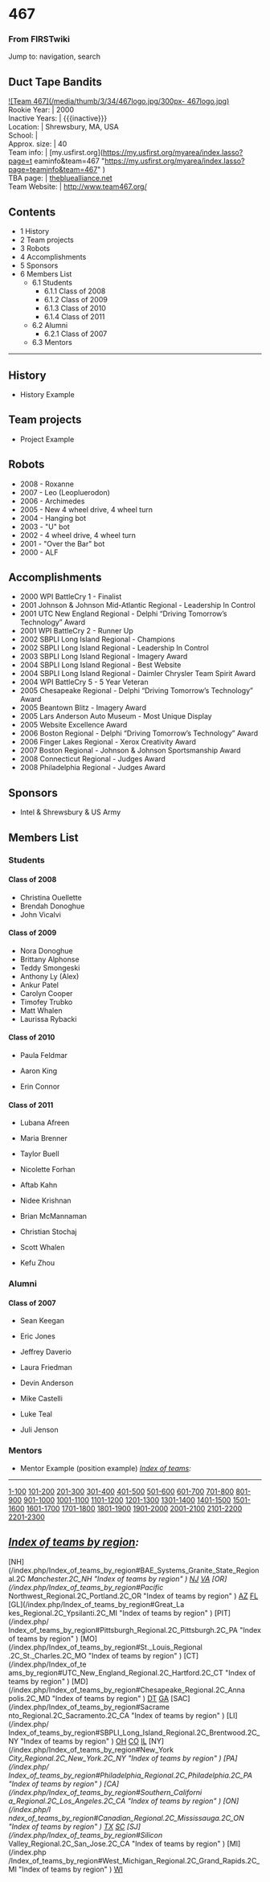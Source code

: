 # 467

### From FIRSTwiki

Jump to: navigation, search

Duct Tape Bandits  
---  
[![Team 467](/media/thumb/3/34/467logo.jpg/300px-
467logo.jpg)](/index.php/Image:467logo.jpg "Team 467" )  
Rookie Year: | 2000  
Inactive Years: | {{{inactive}}}  
Location: | Shrewsbury, MA, USA  
School: |  
Approx. size: | 40  
Team info: | [my.usfirst.org](https://my.usfirst.org/myarea/index.lasso?page=t
eaminfo&team=467
"https://my.usfirst.org/myarea/index.lasso?page=teaminfo&team=467" )  
TBA page: |
[thebluealliance.net](http://www.thebluealliance.net/tbatv/team.php?team=467
"http://www.thebluealliance.net/tbatv/team.php?team=467" )  
Team Website: | <http://www.team467.org/>  
  
  

## Contents

  * 1 History
  * 2 Team projects
  * 3 Robots
  * 4 Accomplishments
  * 5 Sponsors
  * 6 Members List
    * 6.1 Students
      * 6.1.1 Class of 2008
      * 6.1.2 Class of 2009
      * 6.1.3 Class of 2010
      * 6.1.4 Class of 2011
    * 6.2 Alumni
      * 6.2.1 Class of 2007
    * 6.3 Mentors  
---  
  

## History

  * History Example 


## Team projects

  * Project Example 


## Robots

  * 2008 - Roxanne 
  * 2007 - Leo (Leopluerodon) 
  * 2006 - Archimedes 
  * 2005 - New 4 wheel drive, 4 wheel turn 
  * 2004 - Hanging bot 
  * 2003 - "U" bot 
  * 2002 - 4 wheel drive, 4 wheel turn 
  * 2001 - "Over the Bar" bot 
  * 2000 - ALF 


## Accomplishments

  * 2000 WPI BattleCry 1 - Finalist 
  * 2001 Johnson &amp; Johnson Mid-Atlantic Regional - Leadership In Control 
  * 2001 UTC New England Regional - Delphi “Driving Tomorrow’s Technology” Award 
  * 2001 WPI BattleCry 2 - Runner Up 
  * 2002 SBPLI Long Island Regional - Champions 
  * 2002 SBPLI Long Island Regional - Leadership In Control 
  * 2003 SBPLI Long Island Regional - Imagery Award 
  * 2004 SBPLI Long Island Regional - Best Website 
  * 2004 SBPLI Long Island Regional - Daimler Chrysler Team Spirit Award 
  * 2004 WPI BattleCry 5 - 5 Year Veteran 
  * 2005 Chesapeake Regional - Delphi “Driving Tomorrow’s Technology” Award 
  * 2005 Beantown Blitz - Imagery Award 
  * 2005 Lars Anderson Auto Museum - Most Unique Display 
  * 2005 Website Excellence Award 
  * 2006 Boston Regional - Delphi “Driving Tomorrow’s Technology” Award 
  * 2006 Finger Lakes Regional - Xerox Creativity Award 
  * 2007 Boston Regional - Johnson &amp; Johnson Sportsmanship Award 
  * 2008 Connecticut Regional - Judges Award 
  * 2008 Philadelphia Regional - Judges Award 


## Sponsors

  * Intel &amp; Shrewsbury &amp; US Army 


## Members List


### Students


#### Class of 2008

  * Christina Ouellette 
  * Brendah Donoghue 
  * John Vicalvi 


#### Class of 2009

  * Nora Donoghue 
  * Brittany Alphonse 
  * Teddy Smongeski 
  * Anthony Ly (Alex) 
  * Ankur Patel 
  * Carolyn Cooper 
  * Timofey Trubko 
  * Matt Whalen 
  * Laurissa Rybacki 


#### Class of 2010

  * Paula Feldmar  

  * Aaron King  

  * Erin Connor  


#### Class of 2011

  * Lubana Afreen   

  * Maria Brenner   

  * Taylor Buell  

  * Nicolette Forhan  

  * Aftab Kahn  

  * Nidee Krishnan  

  * Brian McMannaman  

  * Christian Stochaj  

  * Scott Whalen  

  * Kefu Zhou  


### Alumni


#### Class of 2007

  * Sean Keegan   

  * Eric Jones   

  * Jeffrey Daverio   

  * Laura Friedman   

  * Devin Anderson   

  * Mike Castelli   

  * Luke Teal   

  * Juli Jenson  


### Mentors

  * Mentor Example (position example) 
_[Index of teams](/index.php/Index_of_teams "Index of teams" ):_  
---  
  
[1-100](/index.php/Index_of_teams#1-100 "Index of teams" )
[101-200](/index.php/Index_of_teams#101-200 "Index of teams" )
[201-300](/index.php/Index_of_teams#201-300 "Index of teams" )
[301-400](/index.php/Index_of_teams#301-400 "Index of teams" )
[401-500](/index.php/Index_of_teams#401-500 "Index of teams" )
[501-600](/index.php/Index_of_teams#501-600 "Index of teams" )
[601-700](/index.php/Index_of_teams#601-700 "Index of teams" )
[701-800](/index.php/Index_of_teams#701-800 "Index of teams" )
[801-900](/index.php/Index_of_teams#801-900 "Index of teams" )
[901-1000](/index.php/Index_of_teams#901-1000 "Index of teams" )
[1001-1100](/index.php/Index_of_teams#1001-1100 "Index of teams" )
[1101-1200](/index.php/Index_of_teams#1101-1200 "Index of teams" )
[1201-1300](/index.php/Index_of_teams#1201-1300 "Index of teams" )
[1301-1400](/index.php/Index_of_teams#1301-1400 "Index of teams" )
[1401-1500](/index.php/Index_of_teams#1401-1500 "Index of teams" )
[1501-1600](/index.php/Index_of_teams#1501-1600 "Index of teams" )
[1601-1700](/index.php/Index_of_teams#1601-1700 "Index of teams" )
[1701-1800](/index.php/Index_of_teams#1701-1800 "Index of teams" )
[1801-1900](/index.php/Index_of_teams#1801-1900 "Index of teams" )
[1901-2000](/index.php/Index_of_teams#1901-2000 "Index of teams" )
[2001-2100](/index.php/Index_of_teams#2001-2100 "Index of teams" )
[2101-2200](/index.php/Index_of_teams#2101-2200 "Index of teams" )
[2201-2300](/index.php/Index_of_teams#2201-2300 "Index of teams" )  
  
  

_[Index of teams by region](/index.php/Index_of_teams_by_region "Index of
teams by region" ):_  
---  
  
[NH](/index.php/Index_of_teams_by_region#BAE_Systems_Granite_State_Regional.2C
_Manchester.2C_NH "Index of teams by region" )
[NJ](/index.php/Index_of_teams_by_region#New_Jersey_Regional.2C_Trenton.2C_NJ
"Index of teams by region" )
[VA](/index.php/Index_of_teams_by_region#NASA.2FVCU_Regional.2C_Richmond.2C_VA
"Index of teams by region" ) [OR](/index.php/Index_of_teams_by_region#Pacific_
Northwest_Regional.2C_Portland.2C_OR "Index of teams by region" )
[AZ](/index.php/Index_of_teams_by_region#Arizona_Regional.2C_Phoenix.2C_AZ
"Index of teams by region" )
[FL](/index.php/Index_of_teams_by_region#Florida_Regional.2C_Orlando.2C_FL
"Index of teams by region" ) [GL](/index.php/Index_of_teams_by_region#Great_La
kes_Regional.2C_Ypsilanti.2C_MI "Index of teams by region" ) [PIT](/index.php/
Index_of_teams_by_region#Pittsburgh_Regional.2C_Pittsburgh.2C_PA "Index of
teams by region" ) [MO](/index.php/Index_of_teams_by_region#St._Louis_Regional
.2C_St._Charles.2C_MO "Index of teams by region" ) [CT](/index.php/Index_of_te
ams_by_region#UTC_New_England_Regional.2C_Hartford.2C_CT "Index of teams by
region" ) [MD](/index.php/Index_of_teams_by_region#Chesapeake_Regional.2C_Anna
polis.2C_MD "Index of teams by region" )
[DT](/index.php/Index_of_teams_by_region#Detroit_Regional.2C_Detroit.2C_MI
"Index of teams by region" )
[GA](/index.php/Index_of_teams_by_region#Peachtree_Regional.2C_Duluth.2C_GA
"Index of teams by region" ) [SAC](/index.php/Index_of_teams_by_region#Sacrame
nto_Regional.2C_Sacramento.2C_CA "Index of teams by region" ) [LI](/index.php/
Index_of_teams_by_region#SBPLI_Long_Island_Regional.2C_Brentwood.2C_NY "Index
of teams by region" )
[OH](/index.php/Index_of_teams_by_region#Buckeye_Regional.2C_Cleveland.2C_OH
"Index of teams by region" )
[CO](/index.php/Index_of_teams_by_region#Colorado_Regional.2C_Denver.2C_CO
"Index of teams by region" )
[IL](/index.php/Index_of_teams_by_region#Midwest_Regional.2C_Evanston.2C_IL
"Index of teams by region" ) [NY](/index.php/Index_of_teams_by_region#New_York
_City_Regional.2C_New_York.2C_NY "Index of teams by region" ) [PA](/index.php/
Index_of_teams_by_region#Philadelphia_Regional.2C_Philadelphia.2C_PA "Index of
teams by region" ) [CA](/index.php/Index_of_teams_by_region#Southern_Californi
a_Regional.2C_Los_Angeles.2C_CA "Index of teams by region" ) [ON](/index.php/I
ndex_of_teams_by_region#Canadian_Regional.2C_Mississauga.2C_ON "Index of teams
by region" )
[TX](/index.php/Index_of_teams_by_region#Lone_Star_Regional.2C_Houston.2C_TX
"Index of teams by region" )
[SC](/index.php/Index_of_teams_by_region#Palmetto_Regional.2C_Columbia.2C_SC
"Index of teams by region" ) [SJ](/index.php/Index_of_teams_by_region#Silicon_
Valley_Regional.2C_San_Jose.2C_CA "Index of teams by region" ) [MI](/index.php
/Index_of_teams_by_region#West_Michigan_Regional.2C_Grand_Rapids.2C_MI "Index
of teams by region" )
[WI](/index.php/Index_of_teams_by_region#Wisconsin_Regional.2C_Milwaukee.2C_WI
"Index of teams by region" )  
  
  

